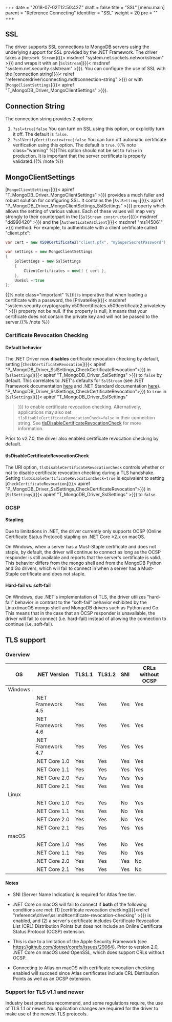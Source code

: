 +++
date = "2018-07-02T12:50:42Z"
draft = false
title = "SSL"
[menu.main]
  parent = "Reference Connecting"
  identifier = "SSL"
  weight = 20
  pre = "<i class='fa'></i>"
+++

## SSL

The driver supports SSL connections to MongoDB servers using the underlying support for SSL provided by the .NET Framework. The driver takes a [`Network Stream`]({{< msdnref "system.net.sockets.networkstream" >}}) and wraps it with an [`SslStream`]({{< msdnref "system.net.security.sslstream" >}}). You can configure the use of SSL with the [connection string]({{< relref "reference\driver\connecting.md#connection-string" >}}) or with [`MongoClientSettings`]({{< apiref "T_MongoDB_Driver_MongoClientSettings" >}}).

## Connection String

The connection string provides 2 options:

1. `?ssl=true|false`
	You can turn on SSL using this option, or explicitly turn it off. The default is `false`.
1. `?sslVerifyCertificate=true|false`
	You can turn off automatic certificate verification using this option. The default is `true`.
	{{% note class="warning" %}}This option should not be set to `false` in production. It is important that the server certificate is properly validated.{{% /note %}}

## MongoClientSettings

[`MongoClientSettings`]({{< apiref "T_MongoDB_Driver_MongoClientSettings" >}}) provides a much fuller and robust solution for configuring SSL. It contains the [`SslSettings`]({{< apiref "P_MongoDB_Driver_MongoClientSettings_SslSettings" >}}) property which allows the setting of various values. Each of these values will map very strongly to their counterpart in the [`SslStream constructor`]({{< msdnref "dd990420" >}}) and the [`AuthenticateAsClient`]({{< msdnref "ms145061" >}}) method. For example, to authenticate with a client certificate called "client.pfx":

```csharp
var cert = new X509Certificate2("client.pfx", "mySuperSecretPassword");

var settings = new MongoClientSettings
{
    SslSettings = new SslSettings
    {
        ClientCertificates = new[] { cert },
    },
    UseSsl = true
};
```

{{% note class="important" %}}It is imperative that when loading a certificate with a password, the [PrivateKey]({{< msdnref "system.security.cryptography.x509certificates.x509certificate2.privatekey" >}}) property not be null. If the property is null, it means that your certificate does not contain the private key and will not be passed to the server.{{% /note %}}

### Certificate Revocation Checking

#### Default behavior
The .NET Driver now **disables** certificate revocation checking by
default, setting [`CheckCertificateRevocation`]({{< apiref
"P_MongoDB_Driver_SslSettings_CheckCertificateRevocation">}}) in
[`SslSettings`]({{< apiref "T_MongoDB_Driver_SslSettings" >}}) to
`false` by default. This correlates to .NET's defaults for
`SslStream` (see .NET Framework documentation
[here](https://docs.microsoft.com/en-us/dotnet/api/system.net.security.sslstream.authenticateasclient?view=netframework-4.7.2#System_Net_Security_SslStream_AuthenticateAsClient_System_String_)
and .NET Standard documentation
[here](https://docs.microsoft.com/en-us/dotnet/api/system.net.security.sslstream.authenticateasclient?view=netstandard-2.0#System_Net_Security_SslStream_AuthenticateAsClient_System_String_)).
"P_MongoDB_Driver_SslSettings_CheckCertificateRevocation">}}) to
`true` in [`SslSettings`]({{< apiref "T_MongoDB_Driver_SslSettings"
>}}) to enable certificate revocation checking. Alternatively,
applications may also set `tlsDisableCertificateRevocationCheck=false`
in their connection string.  See
[tlsDisableCertificateRevocationCheck](#tlsDisableCertificateRevocationCheck)
for more information.

Prior to v2.7.0, the driver also enabled certificate revocation checking by
default.

#### tlsDisableCertificateRevocationCheck
The URI option, `tlsDisableCertificateRevocationCheck` controls
whether or not to disable certificate revocation checking during a TLS
handshake. Setting `tlsDisableCertificateRevocationCheck=true` is
equivalent to setting [`CheckCertificateRevocation`]({{< apiref
"P_MongoDB_Driver_SslSettings_CheckCertificateRevocation">}}) in
[`SslSettings`]({{< apiref "T_MongoDB_Driver_SslSettings" >}}) to
`false`.

### OCSP

#### Stapling
Due to limitations in .NET, the driver currently only supports OCSP
(Online Certificate Status Protocol) stapling on .NET Core ≥2.x on
macOS.

On Windows, when a server has a Must-Staple certificate and does not
staple, by default, the driver will continue to connect as long as the
OCSP responder is still available and reports that the server's
certificate is valid. This behavior differs from the mongo shell and
from the MongoDB Python and Go drivers, which will fail to connect in
when a server has a Must-Staple certificate and does not staple.

#### Hard-fail vs. soft-fail
On Windows, due .NET's implementation of TLS, the driver utilizes
"hard-fail" behavior in contrast to the "soft-fail" behavior exhibited
by the Linux/macOS mongo shell and MongoDB drivers such as Python and
Go. This means that in the case that an OCSP responder is unavailable,
the driver will fail to connect (i.e. hard-fail) instead of allowing
the connection to continue (i.e. soft-fail).

## TLS support
### Overview

| OS | .NET Version | TLS1.1 | TLS1.2 | SNI | CRLs without OCSP |
|---------|-----------------------|--------|--------|-----|-------------------|
| Windows |                       |        |        |     |                   |
|         | .NET Framework 4.5    | Yes    | Yes    | Yes | Yes               |
|         | .NET Framework 4.6    | Yes    | Yes    | Yes | Yes               |
|         | .NET Framework 4.7    | Yes    | Yes    | Yes | Yes               |
|         | .NET Core 1.0         | Yes    | Yes    | Yes | Yes               |
|         | .NET Core 1.1         | Yes    | Yes    | Yes | Yes               |
|         | .NET Core 2.0         | Yes    | Yes    | Yes | Yes               |
|         | .NET Core 2.1         | Yes    | Yes    | Yes | Yes               |
| Linux   |                       |        |        |     |                   |
|         | .NET Core 1.0         | Yes    | Yes    | No  | Yes               |
|         | .NET Core 1.1         | Yes    | Yes    | No  | Yes               |
|         | .NET Core 2.0         | Yes    | Yes    | No  | Yes               |
|         | .NET Core 2.1         | Yes    | Yes    | Yes | Yes               |
| macOS   |                       |        |        |     |                   |
|         | .NET Core 1.0         | Yes    | Yes    | No  | Yes               |
|         | .NET Core 1.1         | Yes    | Yes    | No  | Yes               |
|         | .NET Core 2.0         | Yes    | Yes    | Yes | No                |
|         | .NET Core 2.1         | Yes    | Yes    | Yes | No                |


#### Notes
 - SNI (Server Name Indication) is required for Atlas free tier.
 - .NET Core on macOS will fail to connect if **both** of the following conditions are met: (1) [certificate revocation checking]({{<relref "reference\driver\ssl.md#certificate-revocation-checking" >}}) is enabled, and (2) a server's certificate includes Certificate Revocation List (CRL) Distribution Points but does not include an Online Certificate Status Protocol (OCSP) extension.

  - This is due to a limitation of the Apple Security Framework (see https://github.com/dotnet/corefx/issues/29064). Prior to version 2.0, .NET Core on macOS used OpenSSL, which does support CRLs without OCSP.
  - Connecting to Atlas on macOS with certificate revocation checking enabled will succeed since Atlas certificates include CRL Distribution Points as well as an OCSP extension.


### Support for TLS v1.1 and newer

Industry best practices recommend, and some regulations require, the use of TLS 1.1 or newer. No application changes are required
for the driver to make use of the newest TLS protocols.
